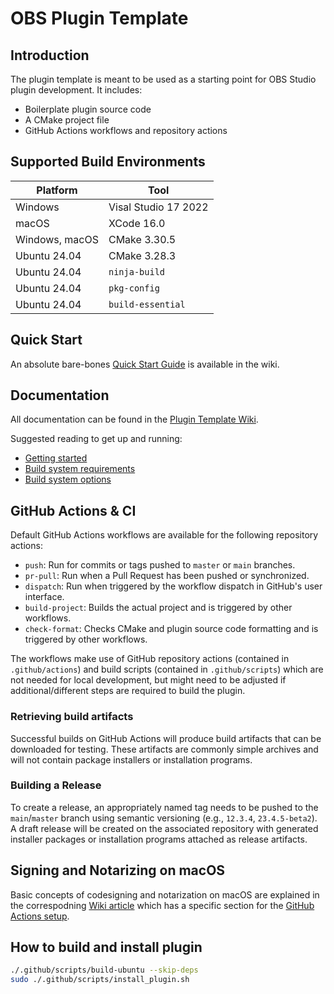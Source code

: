 # OBS Plugin Template

## Introduction

The plugin template is meant to be used as a starting point for OBS Studio plugin development. It includes:

* Boilerplate plugin source code
* A CMake project file
* GitHub Actions workflows and repository actions

## Supported Build Environments

| Platform  | Tool   |
|-----------|--------|
| Windows   | Visal Studio 17 2022 |
| macOS     | XCode 16.0 |
| Windows, macOS  | CMake 3.30.5 |
| Ubuntu 24.04 | CMake 3.28.3 |
| Ubuntu 24.04 | `ninja-build` |
| Ubuntu 24.04 | `pkg-config`
| Ubuntu 24.04 | `build-essential` |

## Quick Start

An absolute bare-bones [Quick Start Guide](https://github.com/obsproject/obs-plugintemplate/wiki/Quick-Start-Guide) is available in the wiki.

## Documentation

All documentation can be found in the [Plugin Template Wiki](https://github.com/obsproject/obs-plugintemplate/wiki).

Suggested reading to get up and running:

* [Getting started](https://github.com/obsproject/obs-plugintemplate/wiki/Getting-Started)
* [Build system requirements](https://github.com/obsproject/obs-plugintemplate/wiki/Build-System-Requirements)
* [Build system options](https://github.com/obsproject/obs-plugintemplate/wiki/CMake-Build-System-Options)

## GitHub Actions & CI

Default GitHub Actions workflows are available for the following repository actions:

* `push`: Run for commits or tags pushed to `master` or `main` branches.
* `pr-pull`: Run when a Pull Request has been pushed or synchronized.
* `dispatch`: Run when triggered by the workflow dispatch in GitHub's user interface.
* `build-project`: Builds the actual project and is triggered by other workflows.
* `check-format`: Checks CMake and plugin source code formatting and is triggered by other workflows.

The workflows make use of GitHub repository actions (contained in `.github/actions`) and build scripts (contained in `.github/scripts`) which are not needed for local development, but might need to be adjusted if additional/different steps are required to build the plugin.

### Retrieving build artifacts

Successful builds on GitHub Actions will produce build artifacts that can be downloaded for testing. These artifacts are commonly simple archives and will not contain package installers or installation programs.

### Building a Release

To create a release, an appropriately named tag needs to be pushed to the `main`/`master` branch using semantic versioning (e.g., `12.3.4`, `23.4.5-beta2`). A draft release will be created on the associated repository with generated installer packages or installation programs attached as release artifacts.

## Signing and Notarizing on macOS

Basic concepts of codesigning and notarization on macOS are explained in the correspodning [Wiki article](https://github.com/obsproject/obs-plugintemplate/wiki/Codesigning-On-macOS) which has a specific section for the [GitHub Actions setup](https://github.com/obsproject/obs-plugintemplate/wiki/Codesigning-On-macOS#setting-up-code-signing-for-github-actions).


## How to build and install plugin

```bash
./.github/scripts/build-ubuntu --skip-deps
sudo ./.github/scripts/install_plugin.sh 
```